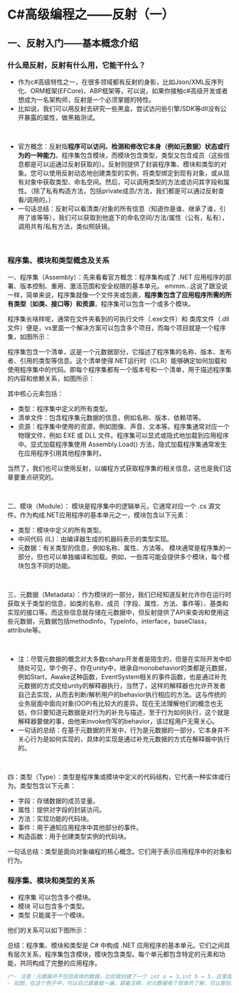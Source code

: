 # C#高级编程之——反射（一）

## 一、反射入门——基本概念介绍

### 什么是反射，反射有什么用，它能干什么？

- 作为c#高级特性之一，在很多领域都有反射的身影，比如Json/XML反序列化、ORM框架(EFCore)、ABP框架等，可以说，如果你接触c#高级开发或者想成为一名架构师，反射是一个必须掌握的特性。
- 比如说，我们可以用反射去研究一些黑盒，尝试访问些引擎/SDK等dll没有公开暴露的属性，做黑箱测试。

<br>

- 官方概念：反射指**程序可以访问、检测和修改它本身（例如元数据）状态或行为的一种能力**。程序集包含模块，而模块包含类型，类型又包含成员（这些信息都是可以运通过反射获取的）。反射则提供了封装程序集、模块和类型的对象。您可以使用反射动态地创建类型的实例，将类型绑定到现有对象，或从现有对象中获取类型、命名空间。然后，可以调用类型的方法或访问其字段和属性。（除了私有构造方法，包括private成员/方法，我们都是可以通过反射查看/调用的。）
- 一句话总结：反射可以看清类/对象的所有信息（知道你是谁、继承了谁，引用了谁等等），我们可以获取到他底下的命名空间/方法/属性（公有，私有），调用共有/私有方法，类似照妖镜。

<br>

### 程序集、模块和类型概念及关系

一、程序集（Assembly）：先来看看官方概念：程序集构成了 .NET 应用程序的部署、版本控制、重用、激活范围和安全权限的基本单元。 emmm...这说了跟没说一样，简单来说，程序集就像一个文件夹或包裹，**程序集包含了应用程序所需的所有类型（如类、接口等）和资源**，程序集可以包含一个或多个模块。

程序集长啥样呢，通常在文件夹看到的可执行文件（.exe文件）和 类库文件（.dll文件）便是，vs里面一个解决方案可以包含多个项目，而每个项目就是一个程序集，如图所示：
  
程序集包含一个清单，这是一个元数据部分，它描述了程序集的名称、版本、发布者、引用的类型等信息。这个清单使得.NET运行时（CLR）能够确定如何加载和使用程序集中的代码。即每个程序集都有一个版本号和一个清单，用于描述程序集的内容和依赖关系，如图所示：

其中核心元素包括：

- 类型：程序集中定义的所有类型。
- 清单文件：包含程序集元数据的信息，例如名称、版本、依赖项等。
- 资源：程序集中使用的资源，例如图像、声音、文本等。程序集通常对应一个物理文件，例如 EXE 或 DLL 文件。程序集可以显式或隐式地加载到应用程序中。显式加载程序集使用 Assembly.Load() 方法，隐式加载程序集通常发生在应用程序引用其他程序集时。

当然了，我们也可以使用反射，以编程方式获取程序集的相关信息，这也是我们这章要重点研究的。

<br>

二、模块（Module）：
模块是程序集中的逻辑单元，它通常对应一个 .cs 源文件。作为构成.NET应用程序的基本单元之一，模块包含以下元素：

- 类型：模块中定义的所有类型。
- 中间代码 (IL)：由编译器生成的机器码表示的类型实现。
- 元数据：有关类型的信息，例如名称、属性、方法等。
模块通常是程序集的一部分，但也可以单独编译和加载。例如，一些库可能会提供多个模块，每个模块包含不同的功能。

<br>

三、元数据（Metadata）：作为模块的一部分，我们已经知道反射允许你在运行时获取关于类型的信息，如类的名称、成员（字段、属性、方法、事件等）、基类和实现的接口等。而这些信息就存储在元数据中，但反射提供了API来查询和使用这些元数据，元数据包括methodInfo，TypeInfo，interface，baseClass，attribute等。

<br>

- 注：尽管元数据的概念对大多数csharp开发者是陌生的，但是在实际开发中却随处可见，举个例子，你在unity中，继承自monobehavior的类都是元数据，例如Start，Awake这种函数，EventSystem相关的事件函数，也是通过补充元数据的方式交给unity的解释器执行，当然了，这样的解释器也允许开发者自己去实现，从而去判断/解析用户的behavior执行相应的方法。这与传统的业务层面中面向对象(OOP)有比较大的差异。现在无法理解他们的概念也无妨，你只要知道元数据是对行为的补充与描述，至于行为如何执行，这个就是解释器要做的事，由他来invoke你写的behavior，该过程用户无需关心。
- 一句话的总结：在基于元数据的开发中，行为是元数据的一部分，它本身并不关心行为是如何实现的，具体的实现是通过补充元数据的方式在解释器中执行的。

<br>

四：类型（Type）：类型是程序集或模块中定义的代码结构，它代表一种实体或行为。类型包含以下元素：

- 字段：存储数据的成员变量。
- 属性：提供对字段的封装访问。
- 方法：实现功能的代码块。
- 事件：用于通知应用程序中其他部分的事件。
- 构造函数：用于创建类型实例的代码块。

一句话总结：类型是面向对象编程的核心概念。它们用于表示应用程序中的对象和行为。

### 程序集、模块和类型的关系

- 程序集 可以包含多个模块。
- 模块 可以包含多个类型。
- 类型 只能属于一个模块。

他们的关系可以如下图所示：



总结：程序集、模块和类型是 C# 中构成 .NET 应用程序的基本单元。它们之间具有层次关系，程序集包含模块，模块包含类型。每个单元都包含特定的元素和功能，共同构成了完整的应用程序。

```csharp
/*- 注意：元数据并不包括具体的数据，比如我创建了一个 int a = 3,int b = 5，这里面int是一个type，它是元数据的一部分，而后面的3,5则是具体的数据，当我使用了int a = function,那么这个行为就构成了元数据，因为function结果是不确定的，这个function也可以存在interface里（interface可以传递元数据，不能表示元数据）。再比如，我创建了一个public class xxx，那这个class也是元数据，因为它规定了这个函数的behavior，但是我定义一个interface xxx,那它就不是元数据了，因为interface本身不是behavior，但是我们可以补充behavior，但不论是class也好interface也好，这两个玩意都能传递元数据，只是说class除了和interface一样可以传递behavior，还能传递字段，field。
- 如图，在这个例子中，可以自己跟着敲一遍，跟着注释，对元数据有个简单的了解，可以更好的帮助后面我们理解*/
```
